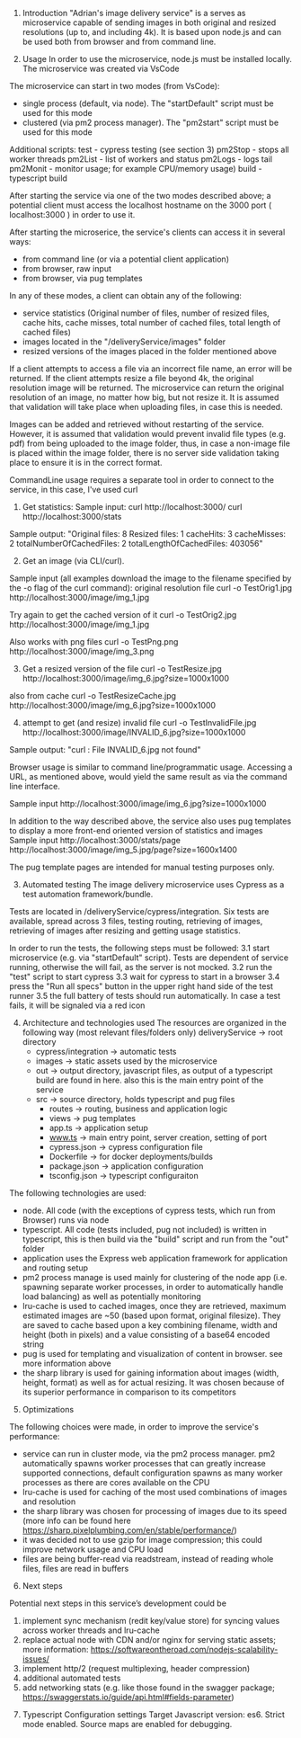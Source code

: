 1) Introduction
"Adrian's image delivery service" is a serves as microservice capable of sending images in both original and resized resolutions (up to, and including 4k).
It is based upon node.js and can be used both from browser and from command line.

2) Usage
In order to use the microservice, node.js must be installed locally. The microservice was created via VsCode

The microservice can start in two modes (from VsCode):
- single process (default, via node). The "startDefault" script must be used for this mode
- clustered (via pm2 process manager). The "pm2start" script must be used for this mode

Additional scripts:
test - cypress testing (see section 3) 
pm2Stop - <clustered mode only> stops all worker threads
pm2List - <clustered mode only> list of workers and status
pm2Logs - <clustered mode only> logs tail
pm2Monit - <clustered mode only> monitor usage; for example CPU/memory usage)
build - typescript build

After starting the service via one of the two modes described above; a potential client 
must access the localhost hostname on the 3000 port ( localhost:3000 ) in order to use it.

After starting the microserice, the service's clients can access it in several  ways:
- from command line (or via a potential client application)
- from browser, raw input
- from browser, via pug templates

In any of these modes, a client can obtain any of the following:
- service statistics (Original number of files, number of resized files, cache hits, cache misses, total number of cached files, total length of cached files)
- images located in the "<pathToMicroservice>/deliveryService/images" folder
- resized versions of the images placed in the folder mentioned above

If a client attempts to access a file via an incorrect file name, an error will be returned.
If the client attempts resize a file beyond 4k, the original resolution image will be returned.
The microservice can return the original resolution of an image, no matter how big, but not resize it. 
It is assumed that validation will take place when uploading files, in case this is needed.

Images can be added and retrieved without restarting of the service. 
However, it is assumed that validation would prevent invalid file types (e.g. pdf) from being uploaded to the image folder, 
thus, in case a non-image file is placed within the image folder, there is no server side validation taking place to ensure it is in the correct format.

CommandLine usage requires a separate tool in order to connect to the service, in this case, I've used curl
1. Get statistics:
Sample input:
curl  http://localhost:3000/
curl  http://localhost:3000/stats

Sample output:
"Original files: 8 Resized files: 1 cacheHits: 3 cacheMisses: 2 totalNumberOfCachedFiles: 2 totalLengthOfCachedFiles: 403056"

2. Get an image (via CLI/curl).

Sample input (all examples download the image to the filename specified by the -o flag of the curl command):
original resolution file
curl -o TestOrig1.jpg http://localhost:3000/image/img_1.jpg

Try again to get the cached version of it
curl -o TestOrig2.jpg http://localhost:3000/image/img_1.jpg

Also works with png files
curl -o TestPng.png http://localhost:3000/image/img_3.png

3. Get a resized version of the file
curl -o TestResize.jpg http://localhost:3000/image/img_6.jpg?size=1000x1000

also from cache
curl -o TestResizeCache.jpg http://localhost:3000/image/img_6.jpg?size=1000x1000

4. attempt to get (and resize) invalid file
curl -o TestInvalidFile.jpg http://localhost:3000/image/INVALID_6.jpg?size=1000x1000

Sample output:
"curl : File INVALID_6.jpg not found"

Browser usage is similar to command line/programmatic usage. 
Accessing a URL, as mentioned above, would yield the same result as via the command line interface. 

Sample input
http://localhost:3000/image/img_6.jpg?size=1000x1000
 
In addition to the way described above, the service also uses pug templates to display a more front-end oriented version of statistics and images
Sample input 
http://localhost:3000/stats/page
http://localhost:3000/image/img_5.jpg/page?size=1600x1400
 
The pug template pages are intended for manual testing purposes only. 
 
3) Automated testing
The image delivery microservice uses Cypress as a test automation framework/bundle.

Tests are located in <pathToMicroservice>/deliveryService/cypress/integration.
Six tests are available, spread across 3 files, testing routing, retrieving of images, retrieving of images after resizing and getting usage statistics.

In order to run the tests, the following steps must be followed:
3.1 start microservice (e.g. via "startDefault" script). Tests are dependent of service running, otherwise the will fail, as the server is not mocked.
3.2 run the "test" script to start cypress
3.3 wait for cypress to start in a browser
3.4 press the "Run all specs" button in the upper right hand side of the test runner
3.5 the full battery of tests should run automatically. In case a test fails, it will be signaled via a red icon

4) Architecture and technologies used
The resources are organized in the following way (most relevant files/folders only)
deliveryService -> root directory
	- cypress/integration -> automatic tests
	- images -> static assets used by the microservice
	- out -> output directory, javascript files, as output of a typescript build are found in here. also this is the main entry point of the service
	- src -> source directory, holds typescript and pug files
		- routes -> routing, business and application logic
		- views -> pug templates
		- app.ts -> application setup
		- www.ts -> main entry point, server creation, setting of port
		- cypress.json -> cypress configuration file
		- Dockerfile -> for docker deployments/builds
		- package.json -> application configuration
		- tsconfig.json -> typescript configuraiton

The following technologies are used:
- node. All code (with the exceptions of cypress tests, which run from Browser) runs via node
- typescript. All code (tests included, pug not included) is written in typescript, this is then build via the "build" script and run from the "out" folder
- application uses the Express web application framework for application and routing setup
- pm2 process manage is used mainly for clustering of the node app (i.e. spawning separate worker processes, in order to automatically handle load balancing) as well as potentially monitoring
- lru-cache is used to cached images, once they are retrieved, maximum estimated images are ~50 (based upon format, original filesize). They are saved to cache based upon a key combining filename, width and height (both in pixels) and a value consisting of a base64 encoded string
- pug is used for templating and visualization of content in browser. see more information above
- the sharp library is used for gaining information about images (width, height, format) as well as for actual resizing. It was chosen because of its superior performance in comparison to its competitors

5) Optimizations

The following choices were made, in order to improve the service's performance:
- service can run in cluster mode, via the pm2 process manager. pm2 automatically spawns worker processes that can greatly increase supported connections, default configuration spawns as many worker processes as there are cores available on the CPU
- lru-cache is used for caching of the most used combinations of images and resolution
- the sharp library was chosen for processing of images due to its speed (more info can be found here https://sharp.pixelplumbing.com/en/stable/performance/)
- it was decided not to use gzip for image compression; this could improve network usage and CPU load
- files are being buffer-read via readstream, instead of reading whole files, files are read in buffers
6) Next steps

Potential next steps in this service’s development could be

1. implement sync mechanism (redit key/value store) for syncing values across worker threads and lru-cache
2. replace actual node with CDN and/or nginx for serving static assets; more information: https://softwareontheroad.com/nodejs-scalability-issues/
3. implement http/2 (request multiplexing, header compression)
3. additional  automated tests
4. add networking stats (e.g. like those found in the swagger package; https://swaggerstats.io/guide/api.html#fields-parameter) 

7) Typescript Configuration settings
Target Javascript version: es6.
Strict mode enabled.
Source maps are enabled for debugging.